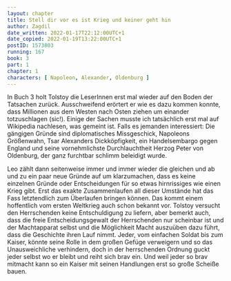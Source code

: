 ```yaml
---
layout: chapter
title: Stell dir vor es ist Krieg und keiner geht hin
author: Zagdil
date_written: 2022-01-17T22:12:00UTC+1
date_copied: 2022-01-19T13:22:00UTC+1
postID: 1573803
running: 167
book: 3
part: 1
chapter: 1
characters: [ Napoleon, Alexander, Oldenburg ]
---
```

In Buch 3 holt Tolstoy die LeserInnen erst mal wieder auf den Boden der Tatsachen zurück. Ausschweifend erörtert er wie es dazu kommen konnte, dass Millionen aus dem Westen nach Osten ziehen um einander totzuschlagen (sic!). Einige der Sachen musste ich tatsächlich erst mal auf Wikipedia nachlesen, was gemeint ist. Falls es jemanden interessiert: Die gängigen Gründe sind diplomatisches Missgeschick, Napoleons Größenwahn, Tsar Alexanders Dickköpfigkeit, ein Handelsembargo gegen England und seine vornehmlichste Durchlauchtheit Herzog Peter von Oldenburg, der ganz furchtbar schlimm beleidigt wurde.

Leo zählt dann seitenweise immer und immer wieder die gleichen und ab und zu ein paar neue Gründe auf um klarzumachen, dass es keine einzelnen Gründe oder Entscheidungen für so etwas hirnrissiges wie einen Krieg gibt. Erst das exakte Zusammenlaufen all dieser Umstände hat das Fass letztendlich zum Überlaufen bringen können. Das kommt einem hoffentlich vom ersten Weltkrieg auch schon bekannt vor. Tolstoy versucht den Herrschenden keine Entschuldigung zu liefern, aber bemerkt auch, dass die freie Entscheidungsgewalt der Herrschenden nur scheinbar ist und der Machtapparat selbst und die Möglichkeit Macht auszuüben dazu führt, dass die Geschichte ihren Lauf nimmt. Jeder, vom einfachen Soldat bis zum Kaiser, könnte seine Rolle in dem großen Gefüge verweigern und so das Unausweichliche verhindern, doch in der herrschenden Ordnung guckt jeder selbst wo er bleibt und reiht sich brav ein. Und weil jeder so brav mitmacht kann so ein Kaiser mit seinen Handlungen erst so große Scheiße bauen.